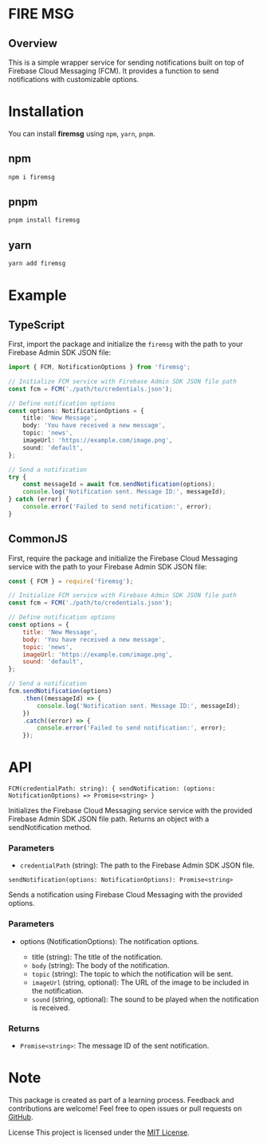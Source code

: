 # FIRE MSG

## Overview
This is a simple wrapper service for sending notifications built on top of Firebase Cloud Messaging (FCM). It provides a function to send notifications with customizable options.

# Installation 
You can install **firemsg** using `npm`, `yarn`, `pnpm`.

## npm
```sh
npm i firemsg
```

## pnpm
```sh
pnpm install firemsg
```

## yarn
```sh
yarn add firemsg
```

# Example 
## TypeScript
First, import the package and initialize the `firemsg` with the path to your Firebase Admin SDK JSON file:
```ts
import { FCM, NotificationOptions } from 'firemsg';

// Initialize FCM service with Firebase Admin SDK JSON file path
const fcm = FCM('./path/to/credentials.json');

// Define notification options
const options: NotificationOptions = {
    title: 'New Message',
    body: 'You have received a new message',
    topic: 'news',
    imageUrl: 'https://example.com/image.png',
    sound: 'default',
};

// Send a notification
try {
    const messageId = await fcm.sendNotification(options);
    console.log('Notification sent. Message ID:', messageId);
} catch (error) {
    console.error('Failed to send notification:', error);
}
```
## CommonJS
First, require the package and initialize the Firebase Cloud Messaging service with the path to your Firebase Admin SDK JSON file:

```js
const { FCM } = require('firemsg');

// Initialize FCM service with Firebase Admin SDK JSON file path
const fcm = FCM('./path/to/credentials.json');

// Define notification options
const options = {
    title: 'New Message',
    body: 'You have received a new message',
    topic: 'news',
    imageUrl: 'https://example.com/image.png',
    sound: 'default',
};

// Send a notification
fcm.sendNotification(options)
    .then((messageId) => {
        console.log('Notification sent. Message ID:', messageId);
    })
    .catch((error) => {
        console.error('Failed to send notification:', error);
    });
```

# API
`FCM(credentialPath: string): { sendNotification: (options: NotificationOptions) => Promise<string> }`

Initializes the  Firebase Cloud Messaging service  service with the provided Firebase Admin SDK JSON file path. Returns an object with a sendNotification method.

### Parameters

* `credentialPath` (string): The path to the Firebase Admin SDK JSON file.

`sendNotification(options: NotificationOptions): Promise<string>`

Sends a notification using Firebase Cloud Messaging with the provided options.

### Parameters

* options (NotificationOptions): The notification options.

    * title (string): The title of the notification.
    * `body` (string): The body of the notification.
    * `topic` (string): The topic to which the notification will be sent.
    * `imageUrl` (string, optional): The URL of the image to be included in the notification.
    * `sound` (string, optional): The sound to be played when the notification is received.

### Returns
* `Promise<string>`: The message ID of the sent notification.

# Note
This package is created as part of a learning process. Feedback and contributions are welcome! Feel free to open issues or pull requests on [GitHub](https://github.com/PrantaDas/firemsg).

License
This project is licensed under the [MIT License](https://github.com/PrantaDas/firemsg/blob/main/LICENSE).